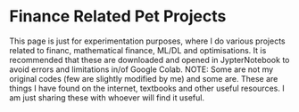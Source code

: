 # Finance Related Pet Projects
This page is just for experimentation purposes, where I do various projects related to financ, mathematical finance, ML/DL and optimisations.
It is recommended that these are downloaded and opened in JypterNotebook to avoid errors and limitations in/of Google Colab.
NOTE: Some are not my original codes (few are slightly modified by me) and some are. These are things I have found on the internet, textbooks and other useful resources. I am just sharing these with whoever will find it useful.
